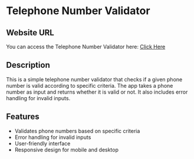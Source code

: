 # Telephone Number Validator

## Website URL

You can access the Telephone Number Validator here: [Click Here](https://mh-shihan.github.io/freeCodeCamp/js-algorithm-and-DS/telephone-number-validator/index.html)

## Description

This is a simple telephone number validator that checks if a given phone number is valid according to specific criteria. The app takes a phone number as input and returns whether it is valid or not. It also includes error handling for invalid inputs.

## Features

- Validates phone numbers based on specific criteria
- Error handling for invalid inputs
- User-friendly interface
- Responsive design for mobile and desktop
